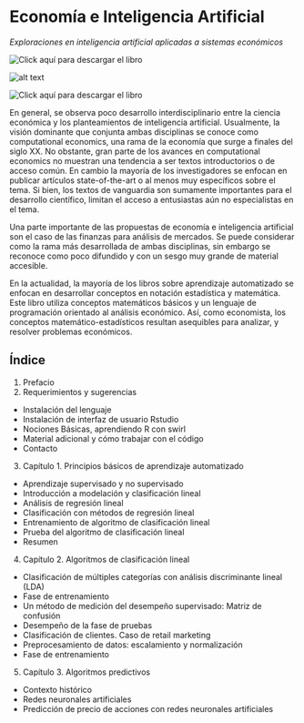 # Economía e Inteligencia Artificial
*Exploraciones en inteligencia artificial aplicadas a sistemas económicos*

![Click aquí para descargar el libro](https://leanpub.com/inteligencia_artificial)

![alt text](https://s3.amazonaws.com/titlepages.leanpub.com/inteligencia_artificial/hero?1521569607)

![Click aquí para descargar el libro](https://leanpub.com/inteligencia_artificial)

En general, se observa poco desarrollo interdisciplinario entre la ciencia económica y los planteamientos de inteligencia artificial. Usualmente, la visión dominante que conjunta ambas disciplinas se conoce como computational economics, una rama de la economía que surge a finales del siglo XX. No obstante, gran parte de los avances en computational economics no muestran una tendencia a ser textos introductorios o de acceso común. En cambio la mayoría de los investigadores se enfocan en publicar artículos state-of-the-art o  al menos muy específicos sobre el tema. Si bien, los textos de vanguardia son sumamente importantes para el desarrollo científico, limitan el acceso a entusiastas aún no especialistas en el tema. 

Una parte importante de las propuestas de economía e inteligencia artificial son el caso de las finanzas para análisis de mercados. Se puede considerar como la rama  más desarrollada de ambas disciplinas, sin embargo se reconoce como poco difundido y con un sesgo muy grande de material accesible.

En la actualidad, la mayoría de los libros sobre aprendizaje automatizado se enfocan en desarrollar conceptos en notación estadística y matemática. Este libro utiliza conceptos matemáticos básicos y un lenguaje de programación orientado al análisis económico. Así, como economista, los conceptos matemático-estadísticos resultan asequibles para analizar, y resolver problemas económicos.

## Índice

1.  Prefacio    
2. Requerimientos y sugerencias    
  * Instalación del lenguaje    
  * Instalación de interfaz de usuario Rstudio    
  * Nociones Básicas, aprendiendo R con swirl    
  * Material adicional y cómo trabajar con el código    
  * Contacto    
3. Capítulo 1. Principios básicos de aprendizaje automatizado    
  * Aprendizaje supervisado y no supervisado    
  * Introducción a modelación y clasificación lineal    
  * Análisis de regresión lineal    
  * Clasificación con métodos de regresión lineal    
  * Entrenamiento de algoritmo de clasificación lineal    
  * Prueba del algoritmo de clasificación lineal    
  * Resumen    
4. Capítulo 2. Algoritmos de clasificación lineal    
  * Clasificación de múltiples categorías con análisis discriminante lineal (LDA)    
  * Fase de entrenamiento    
  * Un método de medición del desempeño supervisado: Matriz de confusión    
  * Desempeño de la fase de pruebas    
  * Clasificación de clientes. Caso de retail marketing    
  * Preprocesamiento de datos: escalamiento y normalización    
  * Fase de entrenamiento    
5. Capítulo 3. Algoritmos predictivos
  * Contexto histórico
  * Redes neuronales artificiales
  * Predicción de precio de acciones con redes neuronales artificiales

